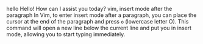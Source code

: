 hello
Hello! How can I assist you today?
vim, insert mode after the paragraph
In Vim, to enter insert mode after a paragraph, you can place the cursor at the end of the paragraph and press `o` (lowercase letter O). This command will open a new line below the current line and put you in insert mode, allowing you to start typing immediately.


